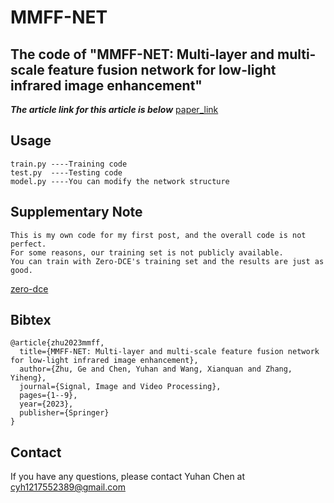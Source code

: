 # MMFF-NET
## The code of "MMFF-NET: Multi-layer and multi-scale feature fusion network for low-light infrared image enhancement"
***The article link for this article is below***
[paper_link](https://link.springer.com/article/10.1007/s11760-023-02797-4)

## Usage
```
train.py ----Training code
test.py  ----Testing code
model.py ----You can modify the network structure
```
## Supplementary Note
```
This is my own code for my first post, and the overall code is not perfect.
For some reasons, our training set is not publicly available.
You can train with Zero-DCE's training set and the results are just as good.
```
[zero-dce](https://github.com/Li-Chongyi/Zero-DCE_extension)

## Bibtex
```
@article{zhu2023mmff,
  title={MMFF-NET: Multi-layer and multi-scale feature fusion network for low-light infrared image enhancement},
  author={Zhu, Ge and Chen, Yuhan and Wang, Xianquan and Zhang, Yiheng},
  journal={Signal, Image and Video Processing},
  pages={1--9},
  year={2023},
  publisher={Springer}
}
```
## Contact
If you have any questions, please contact Yuhan Chen at cyh1217552389@gmail.com
